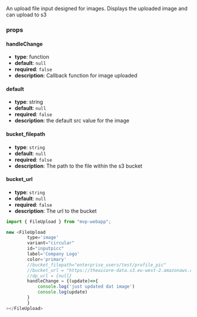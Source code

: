 An upload file input designed for images. Displays the uploaded image and can upload to s3

### props

#### handleChange
- **type**: function
- **default**: `null`
- **required**: `false`
- **description**: Callback function for image uploaded

#### default
- **type**: string
- **default**: `null`
- **required**: `false`
- **description**: the default src value for the image

#### bucket_filepath
- **type**: `string`
- **default**: `null`
- **required**: `false`
- **description**: The path to the file within the s3 bucket

#### bucket_url
- **type**: `string`
- **default**: `null`
- **required**: `false`
- **description**: The url to the bucket

``` jsx
import { FileUpload } from "mvp-webapp";

new <FileUpload  
        type='image'
        variant="circular"
        id="inputpicc"
        label='Company Logo'
        color='primary'
        //bucket_filepath="enterprise_users/test/profile_pic"
        //bucket_url = "https://theaicore-data.s3.eu-west-2.amazonaws.com/public/"
        //dp_url = {null}
        handleChange = {(update)=>{
            console.log('just updated dat image')
            console.log(update)
        }
        }
></FileUpload>
```
